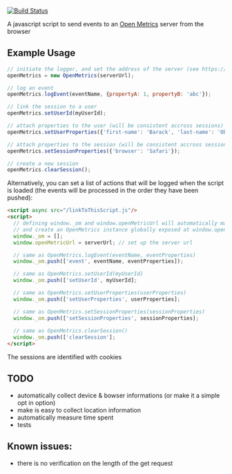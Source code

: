 [![Build Status](https://travis-ci.org/gsabran/open-metrics-client-javascript.svg?branch=master)](https://travis-ci.org/gsabran/open-metrics-client-javascript)

A javascript script to send events to an [Open Metrics](https://github.com/gsabran/open-metrics) server from the browser

## Example Usage

```js
// initiate the logger, and set the address of the server (see https://github.com/gsabran/open-metrics to set up the server)
openMetrics = new OpenMetrics(serverUrl);

// log an event
openMetrics.logEvent(eventName, {propertyA: 1, propertyB: 'abc'});

// link the session to a user
openMetrics.setUserId(myUserId);

// attach properties to the user (will be consistent accross sessions)
openMetrics.setUserProperties({'first-name': 'Barack', 'last-name': 'Obama'});

// attach properties to the session (will be consistent accross sessions)
openMetrics.setSessionProperties({'browser': 'Safari'});

// create a new session
openMetrics.clearSession();
```

Alternatively, you can set a list of actions that will be logged when the script is loaded (the events will be processed in the order they have been pushed):

```html
<script async src="/linkToThisScript.js"/>
<script>
  // defining window._om and window.openMetricUrl will automatically make the logging to start when the script is loaded
  // and create an OpenMetrics instance globally exposed at window.openMetrics
  window._om = [];
  window.openMetricUrl = serverUrl; // set up the server url

  // same as OpenMetrics.logEvent(eventName, eventProperties)
  window._om.push(['event', eventName, eventProperties]); 

  // same as OpenMetrics.setUserId(myUserId)
  window._om.push(['setUserId', myUserId];

  // same as OpenMetrics.setUserProperties(userProperties)
  window._om.push(['setUserProperties', userProperties]; 

  // same as OpenMetrics.setSessionProperties(sessionProperties)
  window._om.push(['setSessionProperties', sessionProperties]; 
  
  // same as OpenMetrics.clearSession()
  window._om.push(['clearSession'];
</script>
```

The sessions are identified with cookies

## TODO
- automatically collect device & bowser informations (or make it a simple opt in option)
- make is easy to collect location information
- automatically measure time spent
- tests

## Known issues:
- there is no verification on the length of the get request
